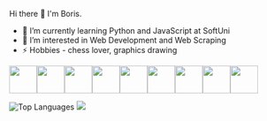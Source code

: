 Hi there 👋 I'm Boris.

- 🌱 I’m currently learning Python and JavaScript at SoftUni
- 🔭 I’m interested in Web Development and Web Scraping
- ⚡ Hobbies - chess lover, graphics drawing

<img src="https://cdn.jsdelivr.net/gh/devicons/devicon/icons/linux/linux-original.svg" height=50 /><img src="https://cdn.jsdelivr.net/gh/devicons/devicon/icons/python/python-original-wordmark.svg" height=50 /><img src="https://cdn.jsdelivr.net/gh/devicons/devicon/icons/javascript/javascript-original.svg" height=50 /><img src="https://cdn.jsdelivr.net/gh/devicons/devicon/icons/nodejs/nodejs-original.svg" height=50/><img src="https://cdn.jsdelivr.net/gh/devicons/devicon/icons/html5/html5-original-wordmark.svg" height=50 /><img src="https://cdn.jsdelivr.net/gh/devicons/devicon/icons/css3/css3-original-wordmark.svg" height=50 /><img src="https://cdn.jsdelivr.net/gh/devicons/devicon/icons/visualstudio/visualstudio-plain.svg" height=50 /><img src="https://cdn.jsdelivr.net/gh/devicons/devicon/icons/pycharm/pycharm-original.svg" height=50 /><img src="https://cdn.jsdelivr.net/gh/devicons/devicon/icons/selenium/selenium-original.svg" height=50 />
          

![Top Languages](https://github-readme-stats.vercel.app/api/top-langs/?username=escaper90&theme=tokyonight) <img src="https://github-readme-stats.vercel.app/api?username=escaper90&show_icons=true"/>

